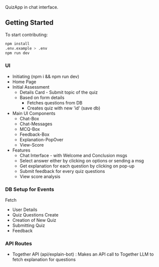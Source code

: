 QuizApp in chat interface.

## Getting Started

To start contributing:

```bash
npm install
.env.example > .env
npm run dev
```

### UI
- Initiating (npm i && npm run dev)
- Home Page
- Initial Assessment
	- Details Card - Submit topic of the quiz
	- Based on form details
		- Fetches questions from DB
		- Creates quiz with new 'id' (save db)
- Main UI Components
	- Chat-Box
	- Chat-Messages
	- MCQ-Box
	- Feedback-Box
	- Explanation-PopOver
	- View-Score
- Features
	- Chat Interface - with Welcome and Conclusion msgs
	- Select answer either by clicking on options or sending a msg
	- Get explanation for each question by clicking on pop-up
	- Submit feedback for every quiz questions
	- View score analysis

### DB Setup for Events
Fetch
- User Details
- Quiz Questions
Create
- Creation of New Quiz
- Submitting Quiz
- Feedback
### API Routes
- Together API (api/explain-bot) : Makes an API call to Together LLM to fetch explanation for questions
